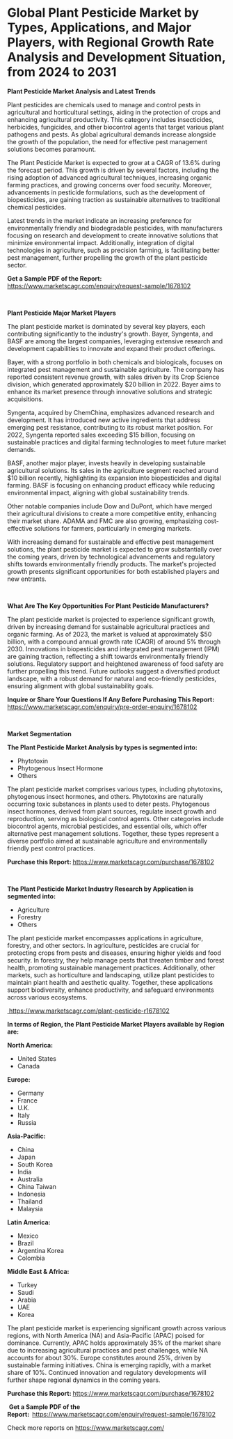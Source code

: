 <p><h1>Global Plant Pesticide Market by Types, Applications, and Major Players, with Regional Growth Rate Analysis and Development Situation, from 2024 to 2031</h1></p><p><strong>Plant Pesticide Market Analysis and Latest Trends</strong></p>
<p><p>Plant pesticides are chemicals used to manage and control pests in agricultural and horticultural settings, aiding in the protection of crops and enhancing agricultural productivity. This category includes insecticides, herbicides, fungicides, and other biocontrol agents that target various plant pathogens and pests. As global agricultural demands increase alongside the growth of the population, the need for effective pest management solutions becomes paramount.</p><p>The Plant Pesticide Market is expected to grow at a CAGR of 13.6% during the forecast period. This growth is driven by several factors, including the rising adoption of advanced agricultural techniques, increasing organic farming practices, and growing concerns over food security. Moreover, advancements in pesticide formulations, such as the development of biopesticides, are gaining traction as sustainable alternatives to traditional chemical pesticides.</p><p>Latest trends in the market indicate an increasing preference for environmentally friendly and biodegradable pesticides, with manufacturers focusing on research and development to create innovative solutions that minimize environmental impact. Additionally, integration of digital technologies in agriculture, such as precision farming, is facilitating better pest management, further propelling the growth of the plant pesticide sector.</p></p>
<p><strong>Get a Sample PDF of the Report:&nbsp;</strong> <a href="https://www.marketscagr.com/enquiry/request-sample/1678102?utm_campaign=2016&utm_medium=2&utm_source=Github&utm_content=ia&utm_term=28122024&utm_id=plant-pesticide">https://www.marketscagr.com/enquiry/request-sample/1678102</a></p>
<p>&nbsp;</p>
<p><strong>Plant Pesticide Major Market Players</strong></p>
<p><p>The plant pesticide market is dominated by several key players, each contributing significantly to the industry's growth. Bayer, Syngenta, and BASF are among the largest companies, leveraging extensive research and development capabilities to innovate and expand their product offerings.</p><p>Bayer, with a strong portfolio in both chemicals and biologicals, focuses on integrated pest management and sustainable agriculture. The company has reported consistent revenue growth, with sales driven by its Crop Science division, which generated approximately $20 billion in 2022. Bayer aims to enhance its market presence through innovative solutions and strategic acquisitions.</p><p>Syngenta, acquired by ChemChina, emphasizes advanced research and development. It has introduced new active ingredients that address emerging pest resistance, contributing to its robust market position. For 2022, Syngenta reported sales exceeding $15 billion, focusing on sustainable practices and digital farming technologies to meet future market demands.</p><p>BASF, another major player, invests heavily in developing sustainable agricultural solutions. Its sales in the agriculture segment reached around $10 billion recently, highlighting its expansion into biopesticides and digital farming. BASF is focusing on enhancing product efficacy while reducing environmental impact, aligning with global sustainability trends.</p><p>Other notable companies include Dow and DuPont, which have merged their agricultural divisions to create a more competitive entity, enhancing their market share. ADAMA and FMC are also growing, emphasizing cost-effective solutions for farmers, particularly in emerging markets.</p><p>With increasing demand for sustainable and effective pest management solutions, the plant pesticide market is expected to grow substantially over the coming years, driven by technological advancements and regulatory shifts towards environmentally friendly products. The market's projected growth presents significant opportunities for both established players and new entrants.</p></p>
<p>&nbsp;</p>
<p><strong>What Are The Key Opportunities For Plant Pesticide Manufacturers?</strong></p>
<p><p>The plant pesticide market is projected to experience significant growth, driven by increasing demand for sustainable agricultural practices and organic farming. As of 2023, the market is valued at approximately $50 billion, with a compound annual growth rate (CAGR) of around 5% through 2030. Innovations in biopesticides and integrated pest management (IPM) are gaining traction, reflecting a shift towards environmentally friendly solutions. Regulatory support and heightened awareness of food safety are further propelling this trend. Future outlooks suggest a diversified product landscape, with a robust demand for natural and eco-friendly pesticides, ensuring alignment with global sustainability goals.</p></p>
<p><strong>Inquire or Share Your Questions If Any Before Purchasing This Report:</strong> <a href="https://www.marketscagr.com/enquiry/pre-order-enquiry/1678102?utm_campaign=2016&utm_medium=2&utm_source=Github&utm_content=ia&utm_term=28122024&utm_id=plant-pesticide">https://www.marketscagr.com/enquiry/pre-order-enquiry/1678102</a></p>
<p>&nbsp;</p>
<p><strong>Market Segmentation</strong></p>
<p><strong>The Plant Pesticide Market Analysis by types is segmented into:</strong></p>
<p><ul><li>Phytotoxin</li><li>Phytogenous Insect Hormone</li><li>Others</li></ul></p>
<p><p>The plant pesticide market comprises various types, including phytotoxins, phytogenous insect hormones, and others. Phytotoxins are naturally occurring toxic substances in plants used to deter pests. Phytogenous insect hormones, derived from plant sources, regulate insect growth and reproduction, serving as biological control agents. Other categories include biocontrol agents, microbial pesticides, and essential oils, which offer alternative pest management solutions. Together, these types represent a diverse portfolio aimed at sustainable agriculture and environmentally friendly pest control practices.</p></p>
<p><strong>Purchase this Report:&nbsp;</strong><a href="https://www.marketscagr.com/purchase/1678102?utm_campaign=2016&utm_medium=2&utm_source=Github&utm_content=ia&utm_term=28122024&utm_id=plant-pesticide">https://www.marketscagr.com/purchase/1678102</a></p>
<p>&nbsp;</p>
<p><strong>The Plant Pesticide Market Industry Research by Application is segmented into:</strong></p>
<p><ul><li>Agriculture</li><li>Forestry</li><li>Others</li></ul></p>
<p><p>The plant pesticide market encompasses applications in agriculture, forestry, and other sectors. In agriculture, pesticides are crucial for protecting crops from pests and diseases, ensuring higher yields and food security. In forestry, they help manage pests that threaten timber and forest health, promoting sustainable management practices. Additionally, other markets, such as horticulture and landscaping, utilize plant pesticides to maintain plant health and aesthetic quality. Together, these applications support biodiversity, enhance productivity, and safeguard environments across various ecosystems.</p></p>
<p><a href="https://www.marketscagr.com/plant-pesticide-r1678102?utm_campaign=2016&utm_medium=2&utm_source=Github&utm_content=ia&utm_term=28122024&utm_id=plant-pesticide">&nbsp;https://www.marketscagr.com/plant-pesticide-r1678102</a></p>
<p><strong>In terms of Region, the Plant Pesticide Market Players available by Region are:</strong></p>
<p>
    <p> <strong> North America: </strong>
        <ul>
            <li>United States</li>
            <li>Canada</li>
        </ul>
        </p> 
    <p> <strong> Europe: </strong>
        <ul>
            <li>Germany</li>
            <li>France</li>
            <li>U.K.</li>
            <li>Italy</li>
            <li>Russia</li>
        </ul>
        </p> 
    <p> <strong> Asia-Pacific: </strong>
        <ul>
            <li>China</li>
            <li>Japan</li>
            <li>South Korea</li>
            <li>India</li>
            <li>Australia</li>
            <li>China Taiwan</li>
            <li>Indonesia</li>
            <li>Thailand</li>
            <li>Malaysia</li>
        </ul>
        </p> 
    <p> <strong> Latin America: </strong>
        <ul>
            <li>Mexico</li>
            <li>Brazil</li>
            <li>Argentina Korea</li>
            <li>Colombia</li>
        </ul>
        </p> 
    <p> <strong> Middle East & Africa: </strong>
        <ul>
            <li>Turkey</li>
            <li>Saudi</li>
            <li>Arabia</li>
            <li>UAE</li>
            <li>Korea</li>
        </ul>
    </p>
    </p>
<p><p>The plant pesticide market is experiencing significant growth across various regions, with North America (NA) and Asia-Pacific (APAC) poised for dominance. Currently, APAC holds approximately 35% of the market share due to increasing agricultural practices and pest challenges, while NA accounts for about 30%. Europe constitutes around 25%, driven by sustainable farming initiatives. China is emerging rapidly, with a market share of 10%. Continued innovation and regulatory developments will further shape regional dynamics in the coming years.</p></p>
<p><strong>Purchase this Report: </strong><a href="https://www.marketscagr.com/purchase/1678102?utm_campaign=2016&utm_medium=2&utm_source=Github&utm_content=ia&utm_term=28122024&utm_id=plant-pesticide">https://www.marketscagr.com/purchase/1678102</a></p>
<p>&nbsp;<strong>Get a Sample PDF of the Report:&nbsp;&nbsp;</strong><a href="https://www.marketscagr.com/enquiry/request-sample/1678102?utm_campaign=2016&utm_medium=2&utm_source=Github&utm_content=ia&utm_term=28122024&utm_id=plant-pesticide">https://www.marketscagr.com/enquiry/request-sample/1678102</a></p>
<p><strong></strong></p>
<p>Check more reports on <a href="https://www.marketscagr.com/?utm_campaign=2016&utm_medium=2&utm_source=Github&utm_content=ia&utm_term=28122024&utm_id=plant-pesticide">https://www.marketscagr.com/</a></p>